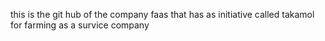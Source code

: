 this is the git hub of the company faas that has as initiative called takamol for farming as a survice company